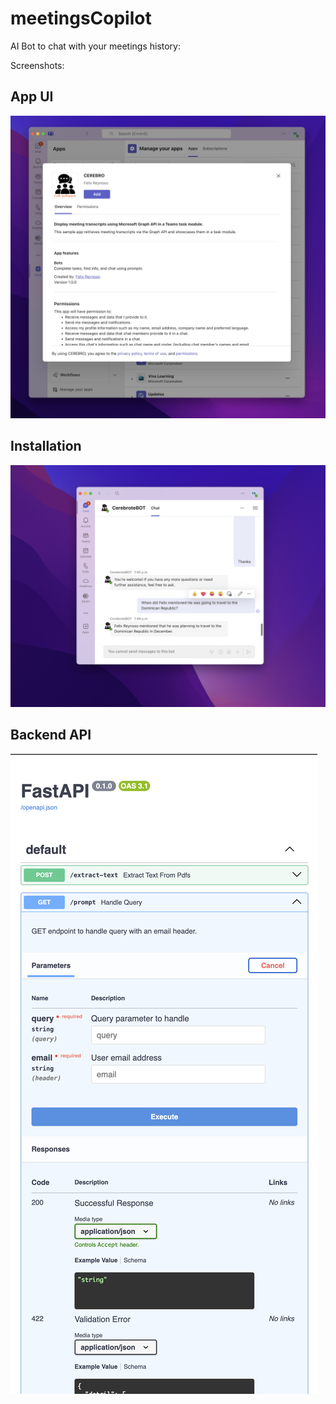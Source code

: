 # meetingsCopilot

AI Bot to chat with your meetings history:

Screenshots:

## App UI

![screen 2](./screen2.png)

## Installation

![screen 1](./screen1.png)

## Backend API

![screen 1](./screen3.png)
